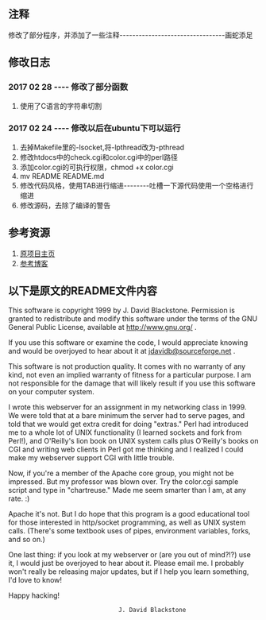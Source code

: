 ## 注释
修改了部分程序，并添加了一些注释---------------------------------画蛇添足


## 修改日志
### 2017 02 28 ---- 修改了部分函数
1. 使用了C语言的字符串切割

### 2017 02 24 ---- 修改以后在ubuntu下可以运行
1. 去掉Makefile里的-lsocket,将-lpthread改为-pthread
2. 修改htdocs中的check.cgi和color.cgi中的perl路径
3. 添加color.cgi的可执行权限，chmod +x color.cgi
4. mv README README.md
5. 修改代码风格，使用TAB进行缩进--------吐槽一下源代码使用一个空格进行缩进
6. 修改源码，去除了编译的警告

## 参考资源
1. [原项目主页](http://tinyhttpd.sourceforge.net/)
2. [参考博客](http://blog.csdn.net/yzhang6_10/article/details/51534409) 
 
## 以下是原文的README文件内容
 This software is copyright 1999 by J. David Blackstone.  Permission
is granted to redistribute and modify this software under the terms of
the GNU General Public License, available at http://www.gnu.org/ .

  If you use this software or examine the code, I would appreciate
knowing and would be overjoyed to hear about it at
jdavidb@sourceforge.net .

  This software is not production quality.  It comes with no warranty
of any kind, not even an implied warranty of fitness for a particular
purpose.  I am not responsible for the damage that will likely result
if you use this software on your computer system.

  I wrote this webserver for an assignment in my networking class in
1999.  We were told that at a bare minimum the server had to serve
pages, and told that we would get extra credit for doing "extras."
Perl had introduced me to a whole lot of UNIX functionality (I learned
sockets and fork from Perl!), and O'Reilly's lion book on UNIX system
calls plus O'Reilly's books on CGI and writing web clients in Perl got
me thinking and I realized I could make my webserver support CGI with
little trouble.

  Now, if you're a member of the Apache core group, you might not be
impressed.  But my professor was blown over.  Try the color.cgi sample
script and type in "chartreuse."  Made me seem smarter than I am, at
any rate. :)

  Apache it's not.  But I do hope that this program is a good
educational tool for those interested in http/socket programming, as
well as UNIX system calls.  (There's some textbook uses of pipes,
environment variables, forks, and so on.)

  One last thing: if you look at my webserver or (are you out of
mind?!?) use it, I would just be overjoyed to hear about it.  Please
email me.  I probably won't really be releasing major updates, but if
I help you learn something, I'd love to know!

  Happy hacking!

                                   J. David Blackstone
